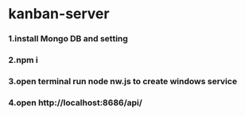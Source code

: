 # kanban-server

### 1.install Mongo DB and setting

### 2.npm i

### 3.open terminal run node nw.js to create windows service

### 4.open http://localhost:8686/api/
